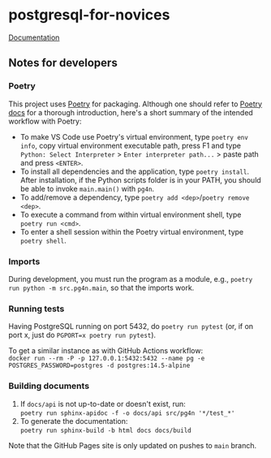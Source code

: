 # postgresql-for-novices

[Documentation](https://project-c-sql.github.io/)

## Notes for developers

### Poetry

This project uses [Poetry](https://python-poetry.org/) for packaging. Although one should refer to [Poetry docs](https://python-poetry.org/docs/) for a thorough introduction, here's a short summary of the intended workflow with Poetry:

- To make VS Code use Poetry's virtual environment, type `poetry env info`, copy virtual environment executable path, press F1 and type `Python: Select Interpreter` > `Enter interpreter path...` > paste path and press `<ENTER>`.
- To install all dependencies and the application, type `poetry install`. After installation, if the Python scripts folder is in your PATH, you should be able to invoke `main.main()` with `pg4n`.
- To add/remove a dependency, type `poetry add <dep>`/`poetry remove <dep>`.
- To execute a command from within virtual environment shell, type `poetry run <cmd>`.
- To enter a shell session within the Poetry virtual environment, type `poetry shell`.

### Imports

During development, you must run the program as a module, e.g., `poetry run python -m src.pg4n.main`, so that the imports work.

### Running tests

Having PostgreSQL running on port 5432, do `poetry run pytest` (or, if on port x, just do `PGPORT=x poetry run pytest`).

To get a similar instance as with GitHub Actions workflow:<br>
`docker run --rm -P -p 127.0.0.1:5432:5432 --name pg -e POSTGRES_PASSWORD=postgres -d postgres:14.5-alpine`

### Building documents

1. If `docs/api` is not up-to-date or doesn't exist, run:<br>`poetry run sphinx-apidoc -f -o docs/api src/pg4n '*/test_*'`
2. To generate the documentation:<br>`poetry run sphinx-build -b html docs docs/build`

Note that the GitHub Pages site is only updated on pushes to `main` branch.

<!-- TODO: generate appropriately scoped access token so a bot can comment lint results
### Linting

For linting, you need the CI tools: `poetry install -with ci`.

Running all linters:
```
poetry run '
mypy src --show-error-codes --show-error-context --pretty &&
black src --check &&
isort "src"/**/*.py -m 3 --trailing-comma -c &&
pylint src'
```
-->
